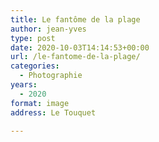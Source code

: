 ```yaml
---
title: Le fantôme de la plage
author: jean-yves
type: post
date: 2020-10-03T14:14:53+00:00
url: /le-fantome-de-la-plage/
categories:
  - Photographie
years:
  - 2020
format: image
address: Le Touquet

---
```

